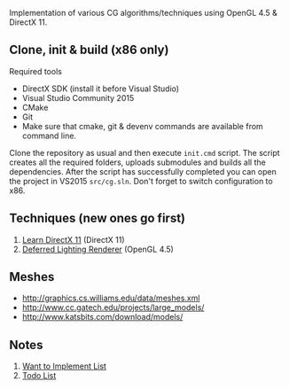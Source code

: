 Implementation of various CG algorithms/techniques using OpenGL 4.5 & DirectX 11.

## Clone, init & build (x86 only)
Required tools
- DirectX SDK (install it before Visual Studio)
- Visual Studio Community 2015
- CMake
- Git
- Make sure that cmake, git & devenv commands are available from command line.

Clone the repository as usual and then execute `init.cmd` script. The script creates all the required folders, uploads submodules and builds all the dependencies. After the script has successfully completed you can open the project in VS2015 ```src/cg.sln```. Don't forget to switch configuration to x86.

## Techniques (new ones go first)
1. [Learn DirectX 11](https://github.com/ref2401/cg/wiki/Learn-DirectX-11) (DirectX 11)
2. [Deferred Lighting Renderer](https://github.com/ref2401/cg/wiki/Deferred-Lighting-Renderer) (OpenGL 4.5)

## Meshes
- http://graphics.cs.williams.edu/data/meshes.xml
- http://www.cc.gatech.edu/projects/large_models/
- http://www.katsbits.com/download/models/

## Notes
1. [Want to Implement List](https://github.com/ref2401/cg/wiki#wanna-implement)
2. [Todo List](https://github.com/ref2401/cg/wiki#todo) 
